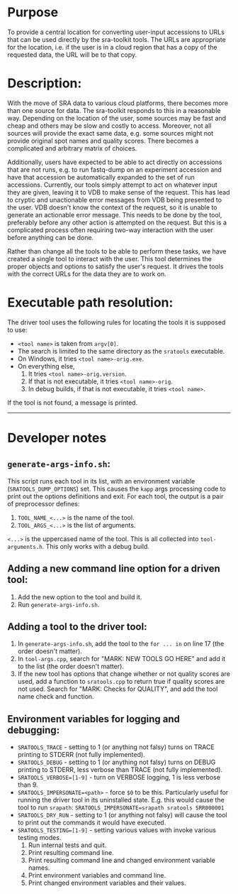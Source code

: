 # Purpose

To provide a central location for converting user-input accessions to URLs that
can be used directly by the sra-toolkit tools. The URLs are appropriate for the
location, i.e. if the user is in a cloud region that has a copy of the requested
data, the URL will be to that copy.

# Description:

With the move of SRA data to various cloud platforms, there becomes more than
one source for data. The sra-toolkit responds to this in a reasonable way.
Depending on the location of the user, some sources may be fast and cheap and
others may be slow and costly to access. Moreover, not all sources will provide
the exact same data, e.g. some sources might not provide original spot names and
quality scores. There becomes a complicated and arbitrary matrix of choices.

Additionally, users have expected to be able to act directly on accessions that
are not runs, e.g. to run fastq-dump on an experiment accession and have that
accession be automatically expanded to the set of run accessions. Currently, our
tools simply attempt to act on whatever input they are given, leaving it to VDB
to make sense of the request. This has lead to cryptic and unactionable error
messages from VDB being presented to the user. VDB doesn't know the context of
the request, so it is unable to generate an actionable error message. This needs
to be done by the tool, preferably before any other action is attempted on the
request. But this is a complicated process often requiring two-way interaction
with the user before anything can be done.

Rather than change all the tools to be able to perform these tasks, we have
created a single tool to interact with the user. This tool determines the proper
objects and options to satisfy the user's request. It drives the tools with the
correct URLs for the data they are to work on.

# Executable path resolution:

The driver tool uses the following rules for locating the tools it is supposed
to use:
- `<tool name>` is taken from `argv[0]`.
- The search is limited to the same directory as the `sratools` executable.
- On Windows, it tries `<tool name>-orig.exe`.
- On everything else,
  1. It tries `<tool name>-orig.version`.
  2. If that is not executable, it tries `<tool name>-orig`.
  3. In debug builds, if that is not executable, it tries `<tool name>`.

If the tool is not found, a message is printed.

----

# Developer notes

## `generate-args-info.sh`:

This script runs each tool in its list, with an environment variable
(`SRATOOLS_DUMP_OPTIONS`) set. This causes the `kapp` args processing code to
print out the options definitions and exit. For each tool, the output is a pair
of preprocessor defines:
  1. `TOOL_NAME_<...>` is the name of the tool.
  2. `TOOL_ARGS_<...>` is the list of arguments.

`<...>` is the uppercased name of the tool. This is all collected into
`tool-arguments.h`. This only works with a debug build.

## Adding a new command line option for a driven tool:

1. Add the new option to the tool and build it.
2. Run `generate-args-info.sh`.

## Adding a tool to the driver tool:

1. In `generate-args-info.sh`, add the tool to the `for ... in` on line 17 (the
 order doesn't matter).
2. In `tool-args.cpp`, search for "MARK: NEW TOOLS GO HERE" and add it to the
 list (the order doesn't matter).
3. If the new tool has options that change whether or not quality scores are
 used, add a function to `sratools.cpp` to return true if quality scores are not
 used. Search for "MARK: Checks for QUALITY", and add the tool name check and
 function.

## Environment variables for logging and debugging:

* `SRATOOLS_TRACE` - setting to 1 (or anything not falsy) turns on TRACE
printing to STDERR (not fully implemented).
* `SRATOOLS_DEBUG` - setting to 1 (or anything not falsy) turns on DEBUG
printing to STDERR, less verbose than TRACE (not fully implemented).
* `SRATOOLS_VERBOSE=[1-9]` - turn on VERBOSE logging, 1 is less verbose than 9.
* `SRATOOLS_IMPERSONATE=<path>` - force `$0` to be this. Particularly useful
for running the driver tool in its uninstalled state. E.g. this would cause the
tool to run `srapath`: `SRATOOLS_IMPERSONATE=srapath sratools SRR000001`
* `SRATOOLS_DRY_RUN` - setting to 1 (or anything not falsy) will cause the tool
to print out the commands it would have executed.
* `SRATOOLS_TESTING=[1-9]` - setting various values with invoke various testing
modes.
  1. Run internal tests and quit.
  2. Print resulting command line.
  3. Print resulting command line and changed environment variable names.
  4. Print environment variables and command line.
  5. Print changed environment variables and their values.
